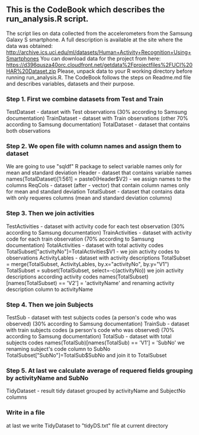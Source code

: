 ## This is the CodeBook which describes the run_analysis.R script.

The script lies on data collected from the accelerometers from the Samsung Galaxy S smartphone. 
A full description is available at the site where the data was obtained: http://archive.ics.uci.edu/ml/datasets/Human+Activity+Recognition+Using+Smartphones 
You can download data for the project from here: https://d396qusza40orc.cloudfront.net/getdata%2Fprojectfiles%2FUCI%20HAR%20Dataset.zip 
Please, unpack data to your R working directory before running run_analysis.R. 
The CodeBook follows the steps on Readme.md file and describes variables, datasets and their purpose. 

### Step 1. First we combine datasets from Test and Train
TestDataset - dataset with Test observations (30% according to Samsung documentation)
TrainDataset - dataset with Train observations (other 70% according to Samsung documentation)
TotalDataset - dataset that contains both observations

### Step 2. We open file with column names and assign them to dataset
We are going to use "sqldf" R package to select variable names only for mean and standard deviation 
Header - dataset that contains variable names
	names(TotalDataset)[1:561] = paste0(Header$V2) - we assign names to the columns
ReqCols - dataset (after - vector) that contain column names only for mean and standard deviation
TotalSubset - dataset that contains data with only requeres columns (mean and standard deviation columns)

### Step 3. Then we join activities
TestActivities - dataset with activity code for each test observation (30% according to Samsung documentation)
TrainActivities - dataset with activity code for each train observation (70% according to Samsung documentation)
TotalActivities - dataset with total activity codes
TotalSubset["activityNo"]=TotalActivities$V1 - we join activity codes to observations
ActivityLables - dataset with activity descriptions
	TotalSubset = merge(TotalSubset, ActivityLables, by.x="activityNo", by.y="V1")
	TotalSubset = subset(TotalSubset, select=-c(activityNo))
we join activity descriptions according activity codes
	names(TotalSubset)[names(TotalSubset) == 'V2'] = 'activityName'
and renaming activity description column to activityName

### Step 4. Then we join Subjects
TestSub - dataset with test subjects codes (a person's code who was observed) (30% according to Samsung documentation) 
TrainSub - dataset with train subjects codes (a person's code who was observed) (70% according to Samsung documentation) 
TotalSub - dataset with total subjects codes
	names(TotalSub)[names(TotalSub) == 'V1'] = 'SubNo'
we renaming subject's code column to SubNo
	TotalSubset["SubNo"]=TotalSub$SubNo
and join it to TotalSubset

### Step 5. At last we calculate average of requered fields grouping by activityName and SubNo
TidyDataset - result tidy dataset grouped by activityName and SubjectNo columns

### Write in a file
at last we write TidyDataset to "tidyDS.txt" file at current directory
